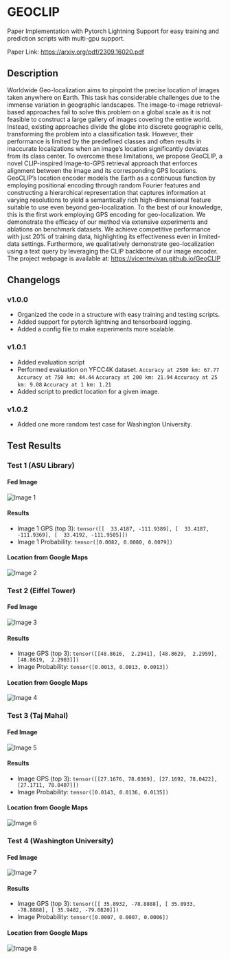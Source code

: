 # GEOCLIP 

Paper Implementation with Pytorch Lightning Support for easy training and prediction scripts with multi-gpu support.

Paper Link: https://arxiv.org/pdf/2309.16020.pdf

## Description

Worldwide Geo-localization aims to pinpoint the precise location of images taken anywhere on Earth. This task has considerable challenges due to the immense variation in geographic landscapes. The image-to-image retrieval-based approaches fail to solve this problem on a global scale as it is not feasible to construct a large gallery of images covering the entire world. Instead, existing approaches divide the globe into discrete geographic cells, transforming the problem into a classification task. However, their performance is limited by the predefined classes and often results in inaccurate localizations when an image’s location significantly deviates from its class center. To overcome these limitations, we propose GeoCLIP, a novel CLIP-inspired Image-to-GPS retrieval approach that enforces alignment between the image and its corresponding GPS locations. GeoCLIP’s location encoder models the Earth as a continuous function by employing positional encoding through random Fourier features and constructing a hierarchical representation that captures information at varying resolutions to yield a semantically rich high-dimensional feature suitable to use even beyond geo-localization. To the best of our knowledge, this is the first work employing GPS encoding for geo-localization. We demonstrate the efficacy of our method via extensive experiments and ablations on benchmark datasets. We achieve competitive performance with just 20% of training data, highlighting its effectiveness even in limited-data settings. Furthermore, we qualitatively demonstrate geo-localization using a text query by leveraging the CLIP backbone of our image encoder. The project webpage is available at: https://vicentevivan.github.io/GeoCLIP

## Changelogs

### v1.0.0

- Organized the code in a structure with easy training and testing scripts.
- Added support for pytorch lightning and tensorboard logging.
- Added a config file to make experiments more scalable.

### v1.0.1

- Added evaluation script
- Performed evaluation on YFCC4K dataset.
    `Accuracy at 2500 km: 67.77`
    `Accuracy at 750 km: 44.44`
    `Accuracy at 200 km: 21.94`
    `Accuracy at 25 km: 9.08`
    `Accuracy at 1 km: 1.21`
- Added script to predict location for a given image.

### v1.0.2

- Added one more random test case for Washington University.

## Test Results

### Test 1 (ASU Library)

#### Fed Image

![Image 1](./test_image/asu_library.jpg)

#### Results

- Image 1 GPS (top 3):
    ` tensor([[  33.4187, -111.9389], [  33.4187, -111.9369], [  33.4192, -111.9505]]) `
- Image 1 Probability:
    `tensor([0.0082, 0.0080, 0.0079])`

#### Location from Google Maps

![Image 2](./test_image/asu_library_location.png)

### Test 2 (Eiffel Tower)

#### Fed Image

![Image 3](./test_image/eiffel_tower_paris.jpeg)

#### Results

- Image GPS (top 3):
    `tensor([[48.8616,  2.2941], [48.8629,  2.2959], [48.8619,  2.2903]])`
- Image Probability:
    `tensor([0.0013, 0.0013, 0.0013])`

#### Location from Google Maps

![Image 4](./test_image/eiffel_tower_paris_location.png)

### Test 3 (Taj Mahal)

#### Fed Image

![Image 5](./test_image/taj_mahal.jpg)

#### Results

- Image GPS (top 3):
    `tensor([[27.1676, 78.0369], [27.1692, 78.0422], [27.1711, 78.0407]])`
- Image Probability:
    `tensor([0.0143, 0.0136, 0.0135])`

#### Location from Google Maps

![Image 6](./test_image/taj_mahal_location.png)

### Test 4 (Washington University)

#### Fed Image

![Image 7](./test_image/washinton_university.jpg)

#### Results

- Image GPS (top 3):
    `tensor([[ 35.8932, -78.8888], [ 35.8933, -78.8888], [ 35.9482, -79.0820]])`
- Image Probability:
    `tensor([0.0007, 0.0007, 0.0006])`

#### Location from Google Maps

![Image 8](./test_image/washinton_university_location.png)
